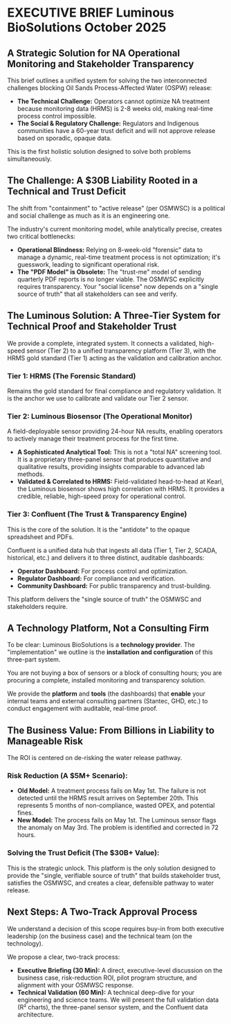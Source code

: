 # EXECUTIVE BRIEF Luminous BioSolutions October 2025

## A Strategic Solution for NA Operational Monitoring and Stakeholder Transparency

This brief outlines a unified system for solving the two interconnected challenges blocking Oil Sands Process-Affected Water (OSPW) release:

* **The Technical Challenge:** Operators cannot optimize NA treatment because monitoring data (HRMS) is 2-8 weeks old, making real-time process control impossible.
* **The Social & Regulatory Challenge:** Regulators and Indigenous communities have a 60-year trust deficit and will not approve release based on sporadic, opaque data.

This is the first holistic solution designed to solve both problems simultaneously.

## The Challenge: A $30B Liability Rooted in a Technical and Trust Deficit

The shift from "containment" to "active release" (per OSMWSC) is a political and social challenge as much as it is an engineering one.

The industry's current monitoring model, while analytically precise, creates two critical bottlenecks:

* **Operational Blindness:** Relying on 8-week-old "forensic" data to manage a dynamic, real-time treatment process is not optimization; it's guesswork, leading to significant operational risk.
* **The "PDF Model" is Obsolete:** The "trust-me" model of sending quarterly PDF reports is no longer viable. The OSMWSC explicitly requires transparency. Your "social license" now depends on a "single source of truth" that all stakeholders can see and verify.

## The Luminous Solution: A Three-Tier System for Technical Proof and Stakeholder Trust

We provide a complete, integrated system. It connects a validated, high-speed sensor (Tier 2) to a unified transparency platform (Tier 3), with the HRMS gold standard (Tier 1) acting as the validation and calibration anchor.


### Tier 1: HRMS (The Forensic Standard)
Remains the gold standard for final compliance and regulatory validation. It is the anchor we use to calibrate and validate our Tier 2 sensor.

### Tier 2: Luminous Biosensor (The Operational Monitor)
A field-deployable sensor providing 24-hour NA results, enabling operators to actively manage their treatment process for the first time.

* **A Sophisticated Analytical Tool:** This is not a "total NA" screening tool. It is a proprietary three-panel sensor that produces quantitative and qualitative results, providing insights comparable to advanced lab methods.
* **Validated & Correlated to HRMS:** Field-validated head-to-head at Kearl, the Luminous biosensor shows high correlation with HRMS. It provides a credible, reliable, high-speed proxy for operational control.

### Tier 3: Confluent (The Trust & Transparency Engine)
This is the core of the solution. It is the "antidote" to the opaque spreadsheet and PDFs.

Confluent is a unified data hub that ingests all data (Tier 1, Tier 2, SCADA, historical, etc.) and delivers it to three distinct, auditable dashboards:

* **Operator Dashboard:** For process control and optimization.
* **Regulator Dashboard:** For compliance and verification.
* **Community Dashboard:** For public transparency and trust-building.

This platform delivers the "single source of truth" the OSMWSC and stakeholders require.

## A Technology Platform, Not a Consulting Firm

To be clear: Luminous BioSolutions is a **technology provider**. The "implementation" we outline is the **installation and configuration** of this three-part system.

You are not buying a box of sensors or a block of consulting hours; you are procuring a complete, installed monitoring and transparency solution.

We provide the **platform** and **tools** (the dashboards) that **enable** your internal teams and external consulting partners (Stantec, GHD, etc.) to conduct engagement with auditable, real-time proof.

## The Business Value: From Billions in Liability to Manageable Risk

The ROI is centered on de-risking the water release pathway.

### Risk Reduction (A $5M+ Scenario):

* **Old Model:** A treatment process fails on May 1st. The failure is not detected until the HRMS result arrives on September 20th. This represents 5 months of non-compliance, wasted OPEX, and potential fines.
* **New Model:** The process fails on May 1st. The Luminous sensor flags the anomaly on May 3rd. The problem is identified and corrected in 72 hours.

### Solving the Trust Deficit (The $30B+ Value):
This is the strategic unlock. This platform is the only solution designed to provide the "single, verifiable source of truth" that builds stakeholder trust, satisfies the OSMWSC, and creates a clear, defensible pathway to water release.

## Next Steps: A Two-Track Approval Process

We understand a decision of this scope requires buy-in from both executive leadership (on the business case) and the technical team (on the technology).

We propose a clear, two-track process:

* **Executive Briefing (30 Min):** A direct, executive-level discussion on the business case, risk-reduction ROI, pilot program structure, and alignment with your OSMWSC response.
* **Technical Validation (60 Min):** A technical deep-dive for your engineering and science teams. We will present the full validation data (R² charts), the three-panel sensor system, and the Confluent data architecture.